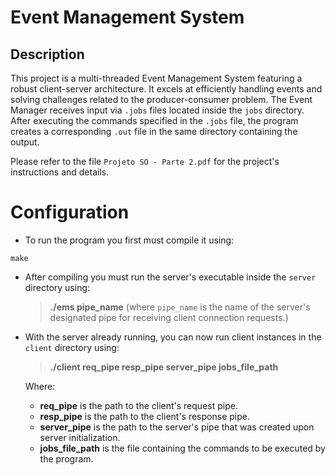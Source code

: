 # Event Management System

## Description

This project is a multi-threaded Event Management System featuring a robust client-server architecture. It excels at efficiently handling events and solving challenges related to the producer-consumer problem. The Event Manager receives input via `.jobs` files located inside the `jobs` directory. After executing the commands specified in the `.jobs` file, the program creates a corresponding `.out` file in the same directory containing the output.

Please refer to the file `Projeto SO - Parte 2.pdf` for the project's instructions and details.

# Configuration

- To run the program you first must compile it using:
```text
make
```

- After compiling you must run the server's executable inside the `server` directory using:
  > **./ems pipe_name** (where `pipe_name` is the name of the server's designated pipe for receiving client connection requests.)  

- With the server already running, you can now run client instances in the `client` directory using:
  > **./client req_pipe resp_pipe server_pipe jobs_file_path**

  Where:
  - **req_pipe** is the path to the client's request pipe.
  - **resp_pipe** is the path to the client's response pipe.
  - **server_pipe** is the path to the server's pipe that was created upon server initialization.
  - **jobs_file_path** is the file containing the commands to be executed by the program.

